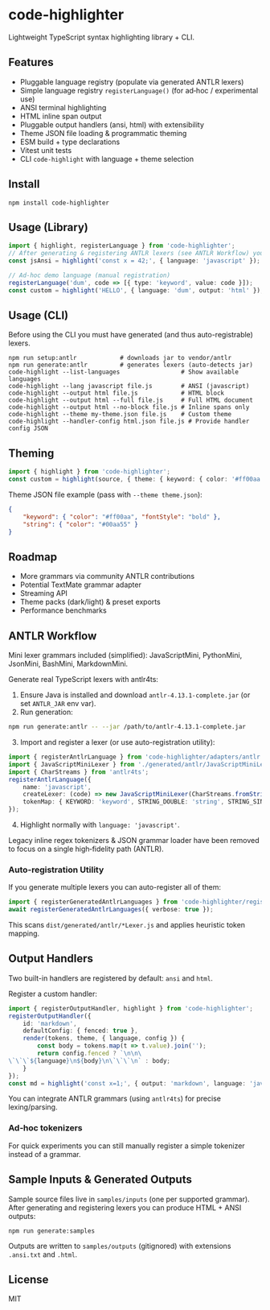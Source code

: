# code-highlighter

Lightweight TypeScript syntax highlighting library + CLI.

## Features
- Pluggable language registry (populate via generated ANTLR lexers)
- Simple language registry `registerLanguage()` (for ad‑hoc / experimental use)
- ANSI terminal highlighting
- HTML inline span output
- Pluggable output handlers (ansi, html) with extensibility
- Theme JSON file loading & programmatic theming
- ESM build + type declarations
- Vitest unit tests
- CLI `code-highlight` with language + theme selection

## Install
```
npm install code-highlighter
```

## Usage (Library)
```ts
import { highlight, registerLanguage } from 'code-highlighter';
// After generating & registering ANTLR lexers (see ANTLR Workflow) you can highlight:
const jsAnsi = highlight('const x = 42;', { language: 'javascript' });

// Ad-hoc demo language (manual registration)
registerLanguage('dum', code => [{ type: 'keyword', value: code }]);
const custom = highlight('HELLO', { language: 'dum', output: 'html' });
```

## Usage (CLI)
Before using the CLI you must have generated (and thus auto-registrable) lexers.

```
npm run setup:antlr            # downloads jar to vendor/antlr
npm run generate:antlr         # generates lexers (auto-detects jar)
code-highlight --list-languages                 # Show available languages
code-highlight --lang javascript file.js        # ANSI (javascript)
code-highlight --output html file.js            # HTML block
code-highlight --output html --full file.js     # Full HTML document
code-highlight --output html --no-block file.js # Inline spans only
code-highlight --theme my-theme.json file.js    # Custom theme
code-highlight --handler-config html.json file.js # Provide handler config JSON
```

## Theming
```ts
import { highlight } from 'code-highlighter';
const custom = highlight(source, { theme: { keyword: { color: '#ff00aa', fontStyle: 'bold' } } });
```

Theme JSON file example (pass with `--theme theme.json`):
```json
{
	"keyword": { "color": "#ff00aa", "fontStyle": "bold" },
	"string": { "color": "#00aa55" }
}
```

## Roadmap
- More grammars via community ANTLR contributions
- Potential TextMate grammar adapter
- Streaming API
- Theme packs (dark/light) & preset exports
- Performance benchmarks

## ANTLR Workflow
Mini lexer grammars included (simplified): JavaScriptMini, PythonMini, JsonMini, BashMini, MarkdownMini.

Generate real TypeScript lexers with antlr4ts:
1. Ensure Java is installed and download `antlr-4.13.1-complete.jar` (or set `ANTLR_JAR` env var).
2. Run generation:
```bash
npm run generate:antlr -- --jar /path/to/antlr-4.13.1-complete.jar
```
3. Import and register a lexer (or use auto-registration utility):
```ts
import { registerAntlrLanguage } from 'code-highlighter/adapters/antlr';
import { JavaScriptMiniLexer } from './generated/antlr/JavaScriptMiniLexer';
import { CharStreams } from 'antlr4ts';
registerAntlrLanguage({
	name: 'javascript',
	createLexer: (code) => new JavaScriptMiniLexer(CharStreams.fromString(code)),
	tokenMap: { KEYWORD: 'keyword', STRING_DOUBLE: 'string', STRING_SINGLE: 'string', TEMPLATE: 'string', NUMBER: 'number', COMMENT_LINE: 'comment', COMMENT_BLOCK: 'comment', WS: 'whitespace', PUNCT: 'punctuation', IDENTIFIER: 'identifier' }
});
```
4. Highlight normally with `language: 'javascript'`.

Legacy inline regex tokenizers & JSON grammar loader have been removed to focus on a single high‑fidelity path (ANTLR).

### Auto-registration Utility
If you generate multiple lexers you can auto-register all of them:
```ts
import { registerGeneratedAntlrLanguages } from 'code-highlighter/register-antlr';
await registerGeneratedAntlrLanguages({ verbose: true });
```
This scans `dist/generated/antlr/*Lexer.js` and applies heuristic token mapping.
## Output Handlers
Two built-in handlers are registered by default: `ansi` and `html`.

Register a custom handler:
```ts
import { registerOutputHandler, highlight } from 'code-highlighter';
registerOutputHandler({
	id: 'markdown',
	defaultConfig: { fenced: true },
	render(tokens, theme, { language, config }) {
		const body = tokens.map(t => t.value).join('');
		return config.fenced ? `\n\n\
\`\`\`${language}\n${body}\n\`\`\`\n` : body;
	}
});
const md = highlight('const x=1;', { output: 'markdown', language: 'javascript', handlerConfig: { fenced: false } });
```
You can integrate ANTLR grammars (using `antlr4ts`) for precise lexing/parsing.

### Ad‑hoc tokenizers
For quick experiments you can still manually register a simple tokenizer instead of a grammar.

## Sample Inputs & Generated Outputs
Sample source files live in `samples/inputs` (one per supported grammar). After generating and registering lexers you can produce HTML + ANSI outputs:

```
npm run generate:samples
```

Outputs are written to `samples/outputs` (gitignored) with extensions `.ansi.txt` and `.html`.

## License
MIT
